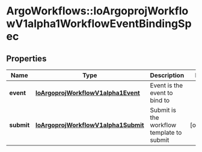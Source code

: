 # ArgoWorkflows::IoArgoprojWorkflowV1alpha1WorkflowEventBindingSpec

## Properties
Name | Type | Description | Notes
------------ | ------------- | ------------- | -------------
**event** | [**IoArgoprojWorkflowV1alpha1Event**](IoArgoprojWorkflowV1alpha1Event.md) | Event is the event to bind to | 
**submit** | [**IoArgoprojWorkflowV1alpha1Submit**](IoArgoprojWorkflowV1alpha1Submit.md) | Submit is the workflow template to submit | [optional] 


